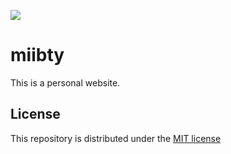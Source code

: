 ![](https://img.shields.io/github/license/regurgitatedAI/regurgitatedAI.github.io)

# miibty

This is a personal website. 

## License

This repository is distributed under the [MIT license](LICENSE.md) 
